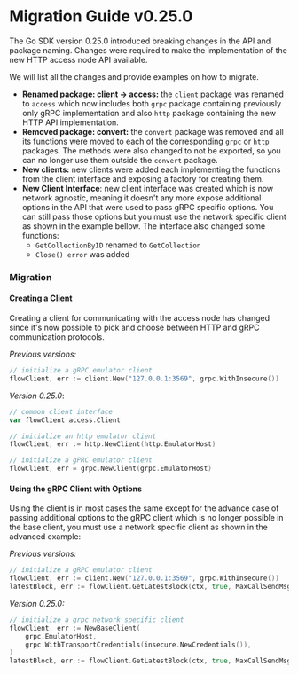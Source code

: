 # Migration Guide v0.25.0

The Go SDK version 0.25.0 introduced breaking changes in the API and package naming. 
Changes were required to make the implementation of the new HTTP access node API available. 

We will list all the changes and provide examples on how to migrate.

- **Renamed package: client -> access:** the `client` package was renamed to `access` 
which now includes both `grpc` package containing previously only gRPC implementation and 
also `http` package containing the new HTTP API implementation.
- **Removed package: convert:** the `convert` package was removed and all its functions were moved 
to each of the corresponding `grpc` or `http` packages. The methods were also changed to not be exported, 
so you can no longer use them outside the `convert` package.
- **New clients:** new clients were added each implementing the functions from the client interface 
and exposing a factory for creating them.
- **New Client Interface**: new client interface was created which is now network agnostic, meaning it 
doesn't any more expose additional options in the API that were used to pass gRPC specific options. You can 
still pass those options but you must use the network specific client as shown in the example bellow. 
The interface also changed some functions: 
  - `GetCollectionByID` renamed to `GetCollection`
  - `Close() error` was added


### Migration

#### Creating a Client
Creating a client for communicating with the access node has changed since it's now possible 
to pick and choose between HTTP and gRPC communication protocols. 

*Previous versions:*
```go
// initialize a gRPC emulator client
flowClient, err := client.New("127.0.0.1:3569", grpc.WithInsecure())
```

*Version 0.25.0*:
```go
// common client interface
var flowClient access.Client

// initialize an http emulator client
flowClient, err := http.NewClient(http.EmulatorHost)

// initialize a gPRC emulator client
flowClient, err = grpc.NewClient(grpc.EmulatorHost)
```

#### Using the gRPC Client with Options
Using the client is in most cases the same except for the advance case of passing additional 
options to the gRPC client which is no longer possible in the base client, you must use a 
network specific client as shown in the advanced example:

*Previous versions:*
```go
// initialize a gRPC emulator client
flowClient, err := client.New("127.0.0.1:3569", grpc.WithInsecure())
latestBlock, err := flowClient.GetLatestBlock(ctx, true, MaxCallSendMsgSize(100))
```

*Version 0.25.0:*
```go
// initialize a grpc network specific client
flowClient, err := NewBaseClient(
	grpc.EmulatorHost, 
	grpc.WithTransportCredentials(insecure.NewCredentials()),
)
latestBlock, err := flowClient.GetLatestBlock(ctx, true, MaxCallSendMsgSize(100))
```
